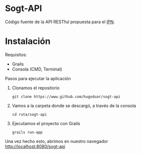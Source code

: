 Sogt-API
==================

Código fuente de la API RESTful propuesta para el [IPN](http://www.ipn.mx).

Instalación
==================

Requisitos:

* Grails 
* Consola (CMD, Terminal)

Pasos para ejecutar la aplicación

1. Clonamos el repositorio

	`git clone https://www.github.com/hugoduar/sogt-api`
2. Vamos a la carpeta donde se descargó, a través de la consola

	`cd ruta/sogt-api`
3. Ejecutamos el proyecto con Grails

	`grails run-app`

Una vez hecho esto, abrimos en nuestro navegador [http://localhost:8080/sogt-api](http://localhost:8080/sogt-api)
